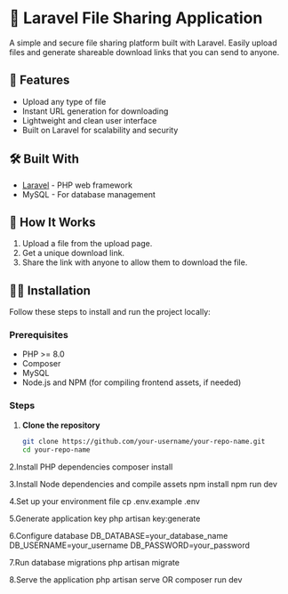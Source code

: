 # 📁 Laravel File Sharing Application

A simple and secure file sharing platform built with Laravel. Easily upload files and generate shareable download links that you can send to anyone.

## 🚀 Features

- Upload any type of file
- Instant URL generation for downloading
- Lightweight and clean user interface
- Built on Laravel for scalability and security

## 🛠️ Built With

- [Laravel](https://laravel.com/) - PHP web framework
- MySQL - For database management

## 📂 How It Works

1. Upload a file from the upload page.
2. Get a unique download link.
3. Share the link with anyone to allow them to download the file.

## 🧑‍💻 Installation

Follow these steps to install and run the project locally:

### Prerequisites
- PHP >= 8.0
- Composer
- MySQL
- Node.js and NPM (for compiling frontend assets, if needed)

### Steps

1. **Clone the repository**
   ```bash
   git clone https://github.com/your-username/your-repo-name.git
   cd your-repo-name
2.Install PHP dependencies
   composer install
   
3.Install Node dependencies and compile assets
    npm install
    npm run dev
    
4.Set up your environment file
    cp .env.example .env

5.Generate application key
    php artisan key:generate
    
6.Configure database
    DB_DATABASE=your_database_name
    DB_USERNAME=your_username
    DB_PASSWORD=your_password
    
7.Run database migrations
    php artisan migrate
    
8.Serve the application
    php artisan serve OR composer run dev
